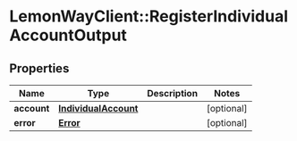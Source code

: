 # LemonWayClient::RegisterIndividualAccountOutput

## Properties
Name | Type | Description | Notes
------------ | ------------- | ------------- | -------------
**account** | [**IndividualAccount**](IndividualAccount.md) |  | [optional] 
**error** | [**Error**](Error.md) |  | [optional] 


